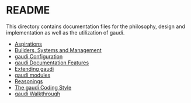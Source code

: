 # README

This directory contains documentation files for the philosophy, design and
implementation as well as the utilization of gaudi.

* [Aspirations](ASPIRATIONS.md)
* [Builders, Systems and Management](BUILDSYSTEMS.md)
* [gaudi Configuration](CONFIGURATION.md)
* [gaudi Documentation Features](DOCUMENTATION.md)
* [Extending gaudi](EXTENDING.md)
* [gaudi modules](MODULES.md)
* [Reasonings](REASONINGS.md)
* [The gaudi Coding Style](STYLE.md)
* [gaudi Walkthrough](WALKTHROUGH.md)

